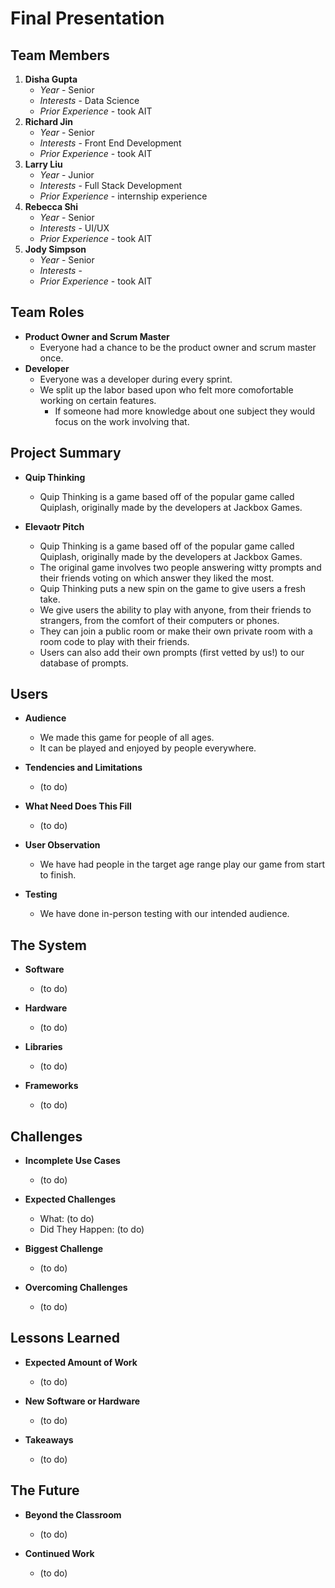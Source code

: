 # Final Presentation

## Team Members 

1. **Disha Gupta**
   - *Year* - Senior
   - *Interests* - Data Science
   - *Prior Experience* - took AIT
2. **Richard Jin**
   - *Year* - Senior
   - *Interests* - Front End Development
   - *Prior Experience* - took AIT
3. **Larry Liu**
   - *Year* - Junior
   - *Interests* - Full Stack Development
   - *Prior Experience* - internship experience
4. **Rebecca Shi**
   - *Year* - Senior
   - *Interests* - UI/UX
   - *Prior Experience* - took AIT
5. **Jody Simpson**
   - *Year* - Senior
   - *Interests* - 
   - *Prior Experience* - took AIT

## Team Roles

- **Product Owner and Scrum Master**
  - Everyone had a chance to be the product owner and scrum master once.
- **Developer**
  - Everyone was a developer during every sprint.
  - We split up the labor based upon who felt more comofortable working on certain features.
    - If someone had more knowledge about one subject they would focus on the work involving that.

## Project Summary

- **Quip Thinking**
  - Quip Thinking is a game based off of the popular game called Quiplash, originally made by the developers at Jackbox Games.

- **Elevaotr Pitch**
  - Quip Thinking is a game based off of the popular game called Quiplash, originally made by the developers at Jackbox Games.
  - The original game involves two people answering witty prompts and their friends voting on which answer they liked the most. 
  - Quip Thinking puts a new spin on the game to give users a fresh take.
  - We give users the ability to play with anyone, from their friends to strangers, from the comfort of their computers or phones.
  - They can join a public room or make their own private room with a room code to play with their friends.
  - Users can also add their own prompts (first vetted by us!) to our database of prompts.

## Users

- **Audience**
  - We made this game for people of all ages. 
  - It can be played and enjoyed by people everywhere.

- **Tendencies and Limitations**
  - (to do)

- **What Need Does This Fill**
  - (to do)

- **User Observation**
  - We have had people in the target age range play our game from start to finish.

- **Testing**
  - We have done in-person testing with our intended audience.  

## The System

- **Software**
  - (to do)

- **Hardware**
  - (to do)

- **Libraries**
  - (to do)

- **Frameworks**
  - (to do)

## Challenges

- **Incomplete Use Cases**
  - (to do)

- **Expected Challenges**
  - What: (to do)
  - Did They Happen: (to do)

- **Biggest Challenge**
  - (to do)

- **Overcoming Challenges**
  - (to do)

## Lessons Learned

- **Expected Amount of Work**
  - (to do)

- **New Software or Hardware**
  - (to do)

- **Takeaways**
  - (to do)

## The Future

- **Beyond the Classroom**
  - (to do)

- **Continued Work**
  - (to do)